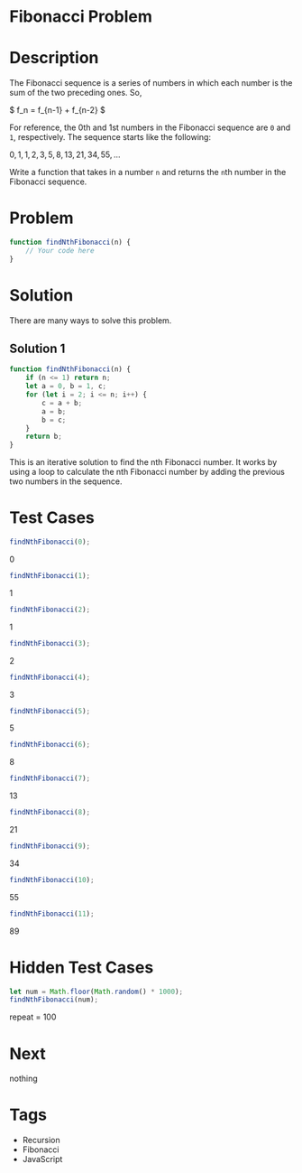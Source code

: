 # Fibonacci Problem

# Description

The Fibonacci sequence is a series of numbers in which each number is the sum of the two preceding ones. So,

$ f_n = f_{n-1} + f_{n-2} $

For reference, the 0th and 1st numbers in the Fibonacci sequence are `0` and `1`, respectively.
The sequence starts like the following:

$0, 1, 1, 2, 3, 5, 8, 13, 21, 34, 55, ...$

Write a function that takes in a number `n` and returns the `n`th number in the Fibonacci sequence.

# Problem

```javascript
function findNthFibonacci(n) {
    // Your code here
}
```

# Solution

There are many ways to solve this problem.

## Solution 1

```javascript
function findNthFibonacci(n) {
    if (n <= 1) return n;
    let a = 0, b = 1, c;
    for (let i = 2; i <= n; i++) {
        c = a + b;
        a = b;
        b = c;
    }
    return b;
}
```

This is an iterative solution to find the nth Fibonacci number.
It works by using a loop to calculate the nth Fibonacci number by adding the previous two numbers in the sequence.

# Test Cases

```javascript
findNthFibonacci(0);
```

0

```javascript
findNthFibonacci(1);
```

1

```javascript
findNthFibonacci(2);
```

1

```javascript
findNthFibonacci(3);
```

2

```javascript
findNthFibonacci(4);
```

3

```javascript
findNthFibonacci(5);
```

5

```javascript
findNthFibonacci(6);
```

8

```javascript
findNthFibonacci(7);
```

13

```javascript
findNthFibonacci(8);
```

21

```javascript
findNthFibonacci(9);
```

34

```javascript
findNthFibonacci(10);
```

55

```javascript
findNthFibonacci(11);
```

89

# Hidden Test Cases

```javascript
let num = Math.floor(Math.random() * 1000);
findNthFibonacci(num);
```

repeat = 100

# Next

nothing

# Tags

- Recursion
- Fibonacci
- JavaScript



